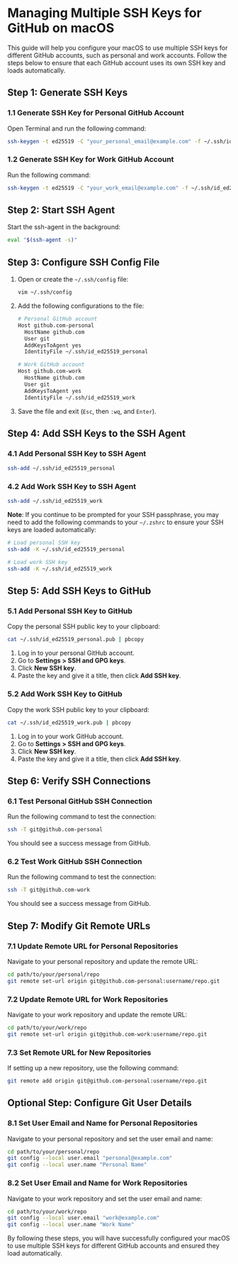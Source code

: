 # Managing Multiple SSH Keys for GitHub on macOS

This guide will help you configure your macOS to use multiple SSH keys for different GitHub accounts, such as personal and work accounts. Follow the steps below to ensure that each GitHub account uses its own SSH key and loads automatically.

## Step 1: Generate SSH Keys

### 1.1 Generate SSH Key for Personal GitHub Account

Open Terminal and run the following command:

```sh
ssh-keygen -t ed25519 -C "your_personal_email@example.com" -f ~/.ssh/id_ed25519_personal
```

### 1.2 Generate SSH Key for Work GitHub Account

Run the following command:

```sh
ssh-keygen -t ed25519 -C "your_work_email@example.com" -f ~/.ssh/id_ed25519_work
```

## Step 2: Start SSH Agent

Start the ssh-agent in the background:

```sh
eval "$(ssh-agent -s)"
```

## Step 3: Configure SSH Config File

1. Open or create the `~/.ssh/config` file:
   ```sh
   vim ~/.ssh/config
   ```
2. Add the following configurations to the file:

   ```sh
   # Personal GitHub account
   Host github.com-personal
     HostName github.com
     User git
     AddKeysToAgent yes
     IdentityFile ~/.ssh/id_ed25519_personal

   # Work GitHub account
   Host github.com-work
     HostName github.com
     User git
     AddKeysToAgent yes
     IdentityFile ~/.ssh/id_ed25519_work
   ```

3. Save the file and exit (`Esc`, then `:wq`, and `Enter`).

## Step 4: Add SSH Keys to the SSH Agent

### 4.1 Add Personal SSH Key to SSH Agent

```sh
ssh-add ~/.ssh/id_ed25519_personal
```

### 4.2 Add Work SSH Key to SSH Agent

```sh
ssh-add ~/.ssh/id_ed25519_work
```

**Note**: If you continue to be prompted for your SSH passphrase, you may need to add the following commands to your `~/.zshrc` to ensure your SSH keys are loaded automatically:

```sh
# Load personal SSH key
ssh-add -K ~/.ssh/id_ed25519_personal

# Load work SSH key
ssh-add -K ~/.ssh/id_ed25519_work
```

## Step 5: Add SSH Keys to GitHub

### 5.1 Add Personal SSH Key to GitHub

Copy the personal SSH public key to your clipboard:

```sh
cat ~/.ssh/id_ed25519_personal.pub | pbcopy
```

1. Log in to your personal GitHub account.
2. Go to **Settings > SSH and GPG keys**.
3. Click **New SSH key**.
4. Paste the key and give it a title, then click **Add SSH key**.

### 5.2 Add Work SSH Key to GitHub

Copy the work SSH public key to your clipboard:

```sh
cat ~/.ssh/id_ed25519_work.pub | pbcopy
```

1. Log in to your work GitHub account.
2. Go to **Settings > SSH and GPG keys**.
3. Click **New SSH key**.
4. Paste the key and give it a title, then click **Add SSH key**.

## Step 6: Verify SSH Connections

### 6.1 Test Personal GitHub SSH Connection

Run the following command to test the connection:

```sh
ssh -T git@github.com-personal
```

You should see a success message from GitHub.

### 6.2 Test Work GitHub SSH Connection

Run the following command to test the connection:

```sh
ssh -T git@github.com-work
```

You should see a success message from GitHub.

## Step 7: Modify Git Remote URLs

### 7.1 Update Remote URL for Personal Repositories

Navigate to your personal repository and update the remote URL:

```sh
cd path/to/your/personal/repo
git remote set-url origin git@github.com-personal:username/repo.git
```

### 7.2 Update Remote URL for Work Repositories

Navigate to your work repository and update the remote URL:

```sh
cd path/to/your/work/repo
git remote set-url origin git@github.com-work:username/repo.git
```

### 7.3 Set Remote URL for New Repositories

If setting up a new repository, use the following command:

```sh
git remote add origin git@github.com-personal:username/repo.git
```

## Optional Step: Configure Git User Details

### 8.1 Set User Email and Name for Personal Repositories

Navigate to your personal repository and set the user email and name:

```sh
cd path/to/your/personal/repo
git config --local user.email "personal@example.com"
git config --local user.name "Personal Name"
```

### 8.2 Set User Email and Name for Work Repositories

Navigate to your work repository and set the user email and name:

```sh
cd path/to/your/work/repo
git config --local user.email "work@example.com"
git config --local user.name "Work Name"
```

By following these steps, you will have successfully configured your macOS to use multiple SSH keys for different GitHub accounts and ensured they load automatically.
